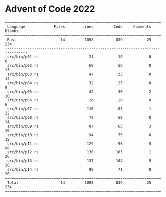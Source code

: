 # Advent of Code 2022

    ================================================================================
     Language             Files        Lines         Code     Comments       Blanks
    ================================================================================
     Rust                    14         1098          839           25          234
    --------------------------------------------------------------------------------
     src/bin/p01.rs                       24           18            0            6
     src/bin/p02.rs                       69           56            0           13
     src/bin/p03.rs                       47           33            0           14
     src/bin/p04.rs                       32           23            0            9
     src/bin/p05.rs                       42           30            2           10
     src/bin/p06.rs                       26           20            0            6
     src/bin/p07.rs                      110           87            1           22
     src/bin/p08.rs                       72           58            0           14
     src/bin/p09.rs                       87           65            3           19
     src/bin/p10.rs                       94           75            0           19
     src/bin/p11.rs                      129           96            5           28
     src/bin/p12.rs                      130          103            1           26
     src/bin/p13.rs                      137          104            5           28
     src/bin/p14.rs                       99           71            8           20
    ================================================================================
     Total                   14         1098          839           25          234
    ================================================================================
